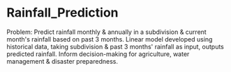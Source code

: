 # Rainfall_Prediction
Problem: Predict rainfall monthly &amp; annually in a subdivision &amp; current month's rainfall based on past 3 months. Linear model developed using historical data, taking subdivision &amp; past 3 months' rainfall as input, outputs predicted rainfall. Inform decision-making for agriculture, water management &amp; disaster preparedness.

